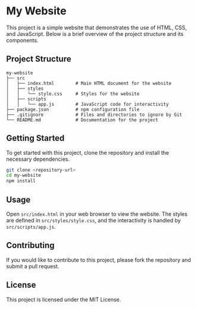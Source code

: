 # My Website

This project is a simple website that demonstrates the use of HTML, CSS, and JavaScript. Below is a brief overview of the project structure and its components.

## Project Structure

```
my-website
├── src
│   ├── index.html        # Main HTML document for the website
│   ├── styles
│   │   └── style.css     # Styles for the website
│   ├── scripts
│   │   └── app.js        # JavaScript code for interactivity
├── package.json          # npm configuration file
├── .gitignore            # Files and directories to ignore by Git
└── README.md             # Documentation for the project
```

## Getting Started

To get started with this project, clone the repository and install the necessary dependencies.

```bash
git clone <repository-url>
cd my-website
npm install
```

## Usage

Open `src/index.html` in your web browser to view the website. The styles are defined in `src/styles/style.css`, and the interactivity is handled by `src/scripts/app.js`.

## Contributing

If you would like to contribute to this project, please fork the repository and submit a pull request.

## License

This project is licensed under the MIT License.
